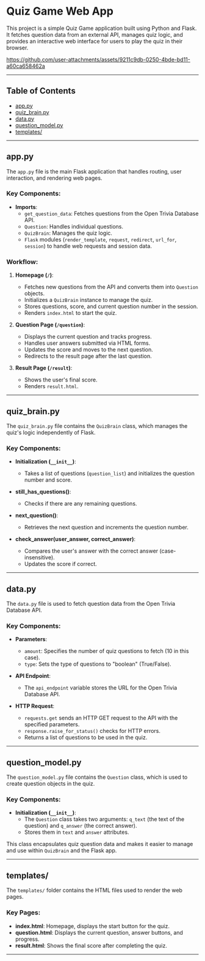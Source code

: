 # Quiz Game Web App

This project is a simple Quiz Game application built using Python and Flask. It fetches question data from an external API, manages quiz logic, and provides an interactive web interface for users to play the quiz in their browser.


https://github.com/user-attachments/assets/9211c9db-0250-4bde-bd11-a60ca658462a

---

## Table of Contents
- [app.py](#apppy)
- [quiz_brain.py](#quiz_brainpy)
- [data.py](#datapy)
- [question_model.py](#questionmodelpy)
- [templates/](#templates)

---

## app.py

The `app.py` file is the main Flask application that handles routing, user interaction, and rendering web pages.

### Key Components:
- **Imports**: 
  - `get_question_data`: Fetches questions from the Open Trivia Database API.
  - `Question`: Handles individual questions.
  - `QuizBrain`: Manages the quiz logic.
  - `Flask` modules (`render_template`, `request`, `redirect`, `url_for`, `session`) to handle web requests and session data.

### Workflow:
1. **Homepage (`/`)**:
   - Fetches new questions from the API and converts them into `Question` objects.
   - Initializes a `QuizBrain` instance to manage the quiz.
   - Stores questions, score, and current question number in the session.
   - Renders `index.html` to start the quiz.

2. **Question Page (`/question`)**:
   - Displays the current question and tracks progress.
   - Handles user answers submitted via HTML forms.
   - Updates the score and moves to the next question.
   - Redirects to the result page after the last question.

3. **Result Page (`/result`)**:
   - Shows the user's final score.
   - Renders `result.html`.

---

## quiz_brain.py

The `quiz_brain.py` file contains the `QuizBrain` class, which manages the quiz's logic independently of Flask.

### Key Components:
- **Initialization (`__init__`)**:
  - Takes a list of questions (`question_list`) and initializes the question number and score.

- **still_has_questions()**:
  - Checks if there are any remaining questions.

- **next_question()**:
  - Retrieves the next question and increments the question number.

- **check_answer(user_answer, correct_answer)**:
  - Compares the user's answer with the correct answer (case-insensitive).
  - Updates the score if correct.

---

## data.py

The `data.py` file is used to fetch question data from the Open Trivia Database API.

### Key Components:
- **Parameters**:
  - `amount`: Specifies the number of quiz questions to fetch (10 in this case).
  - `type`: Sets the type of questions to "boolean" (True/False).

- **API Endpoint**:
  - The `api_endpoint` variable stores the URL for the Open Trivia Database API.

- **HTTP Request**:
  - `requests.get` sends an HTTP GET request to the API with the specified parameters.
  - `response.raise_for_status()` checks for HTTP errors.
  - Returns a list of questions to be used in the quiz.

---

## question_model.py

The `question_model.py` file contains the `Question` class, which is used to create question objects in the quiz.

### Key Components:
- **Initialization (`__init__`)**:
  - The `Question` class takes two arguments: `q_text` (the text of the question) and `q_answer` (the correct answer).
  - Stores them in `text` and `answer` attributes.

This class encapsulates quiz question data and makes it easier to manage and use within `QuizBrain` and the Flask app.

---

## templates/

The `templates/` folder contains the HTML files used to render the web pages.

### Key Pages:
- **index.html**: Homepage, displays the start button for the quiz.  
- **question.html**: Displays the current question, answer buttons, and progress.  
- **result.html**: Shows the final score after completing the quiz.

---

